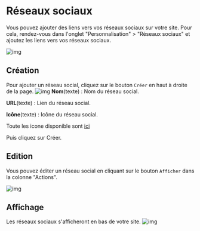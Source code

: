 # Réseaux sociaux
Vous pouvez ajouter des liens vers vos réseaux sociaux sur votre site. Pour cela, rendez-vous dans l'onglet "Personnalisation" > "Réseaux sociaux" et ajoutez les liens vers vos réseaux sociaux.

![img](/img/next_gen/settings/personalization/socials/admin.png)

## Création
Pour ajouter un réseau social, cliquez sur le bouton `Créer` en haut à droite de la page.
![img](/img/next_gen/settings/personalization/socials/create.png)
**Nom**(texte) : Nom du réseau social.

**URL**(texte) : Lien du réseau social.

**Icône**(texte) : Icône du réseau social.

Toute les icone disponible sont [ici](https://icons.getboostrap.com/)

Puis cliquez sur Créer.

## Edition

Vous pouvez éditer un réseau social en cliquant sur le bouton `Afficher` dans la colonne "Actions".

![img](/img/next_gen/settings/personalization/socials/edit.png)

## Affichage
Les réseaux sociaux s'afficheront en bas de votre site.
![img](/img/next_gen/settings/personalization/socials/footer.png)
